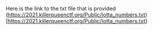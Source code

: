 Here is the link to the txt file that is provided
(https://2021.killerqueenctf.org/Public/lotta_numbers.txt)[https://2021.killerqueenctf.org/Public/lotta_numbers.txt]
